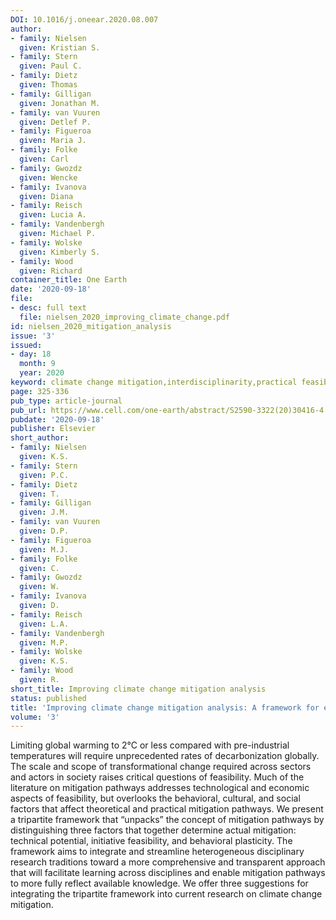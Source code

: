 ```yaml
---
DOI: 10.1016/j.oneear.2020.08.007
author:
- family: Nielsen
  given: Kristian S.
- family: Stern
  given: Paul C.
- family: Dietz
  given: Thomas
- family: Gilligan
  given: Jonathan M.
- family: van Vuuren
  given: Detlef P.
- family: Figueroa
  given: Maria J.
- family: Folke
  given: Carl
- family: Gwozdz
  given: Wencke
- family: Ivanova
  given: Diana
- family: Reisch
  given: Lucia A.
- family: Vandenbergh
  given: Michael P.
- family: Wolske
  given: Kimberly S.
- family: Wood
  given: Richard
container_title: One Earth
date: '2020-09-18'
file:
- desc: full text
  file: nielsen_2020_improving_climate_change.pdf
id: nielsen_2020_mitigation_analysis
issue: '3'
issued:
- day: 18
  month: 9
  year: 2020
keyword: climate change mitigation,interdisciplinarity,practical feasibility
page: 325-336
pub_type: article-journal
pub_url: https://www.cell.com/one-earth/abstract/S2590-3322(20)30416-4
pubdate: '2020-09-18'
publisher: Elsevier
short_author:
- family: Nielsen
  given: K.S.
- family: Stern
  given: P.C.
- family: Dietz
  given: T.
- family: Gilligan
  given: J.M.
- family: van Vuuren
  given: D.P.
- family: Figueroa
  given: M.J.
- family: Folke
  given: C.
- family: Gwozdz
  given: W.
- family: Ivanova
  given: D.
- family: Reisch
  given: L.A.
- family: Vandenbergh
  given: M.P.
- family: Wolske
  given: K.S.
- family: Wood
  given: R.
short_title: Improving climate change mitigation analysis
status: published
title: 'Improving climate change mitigation analysis: A framework for examining feasibility'
volume: '3'
---
```

Limiting global warming to 2&#176;C or less compared with pre-industrial temperatures will require unprecedented rates of decarbonization globally. The scale and scope of transformational change required across sectors and actors in society raises critical questions of feasibility. Much of the literature on mitigation pathways addresses technological and economic aspects of feasibility, but overlooks the behavioral, cultural, and social factors that affect theoretical and practical mitigation pathways. We present a tripartite framework that &#8220;unpacks&#8221; the concept of mitigation pathways by distinguishing three factors that together determine actual mitigation: technical potential, initiative feasibility, and behavioral plasticity. The framework aims to integrate and streamline heterogeneous disciplinary research traditions toward a more comprehensive and transparent approach that will facilitate learning across disciplines and enable mitigation pathways to more fully reflect available knowledge. We offer three suggestions for integrating the tripartite framework into current research on climate change mitigation.
